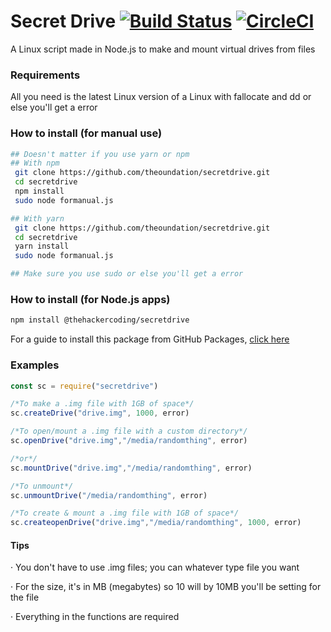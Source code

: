 # Secret Drive [![Build Status](https://travis-ci.com/TheHackerCoding/secretdrive.svg?branch=master)](https://travis-ci.com/TheHackerCoding/secretdrive) [![CircleCI](https://circleci.com/gh/TheHackerCoding/secretdrive/tree/circleci-project-setup.svg?style=svg)](https://circleci.com/gh/TheHackerCoding/secretdrive/tree/circleci-project-setup)
A Linux script made in Node.js to make and mount virtual drives from files

### Requirements
All you need is the latest Linux version of a Linux with fallocate and dd or else you'll get a error
### How to install (for manual use)
```sh
## Doesn't matter if you use yarn or npm
## With npm
 git clone https://github.com/theoundation/secretdrive.git
 cd secretdrive
 npm install 
 sudo node formanual.js

## With yarn 
 git clone https://github.com/theoundation/secretdrive.git
 cd secretdrive
 yarn install 
 sudo node formanual.js

## Make sure you use sudo or else you'll get a error
```

### How to install (for Node.js apps)
```sh
npm install @thehackercoding/secretdrive 
```
For a guide to install this package from GitHub Packages, [click here](https://help.github.com/en/packages/using-github-packages-with-your-projects-ecosystem/configuring-npm-for-use-with-github-packages#installing-a-package "Guide for installing GitHub Packages")


### Examples
```javascript
const sc = require("secretdrive")

/*To make a .img file with 1GB of space*/
sc.createDrive("drive.img", 1000, error)

/*To open/mount a .img file with a custom directory*/
sc.openDrive("drive.img","/media/randomthing", error)

/*or*/
sc.mountDrive("drive.img","/media/randomthing", error)

/*To unmount*/
sc.unmountDrive("/media/randomthing", error)

/*To create & mount a .img file with 1GB of space*/
sc.createopenDrive("drive.img","/media/randomthing", 1000, error)
```
#### Tips
‧ You don't have to use .img files; you can whatever type file you want

‧ For the size, it's in MB (megabytes) so 10 will by 10MB you'll be setting for the file

‧ Everything in  the functions are required